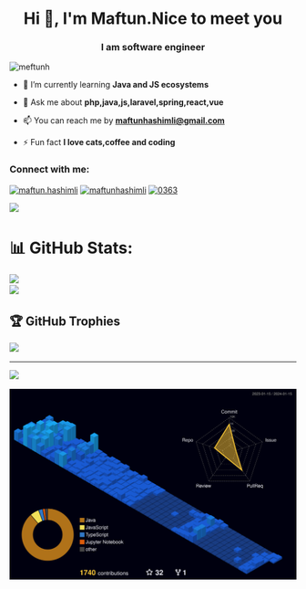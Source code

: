 <h1 align="center">Hi 👋, I'm Maftun.Nice to meet you</h1>
<h3 align="center">I am software engineer</h3>

<p align="left"> <img src="https://komarev.com/ghpvc/?username=meftunh&label=Profile%20views&color=0e75b6&style=plastic" alt="meftunh" /> </p>


- 🌱 I’m currently learning **Java and JS ecosystems**

- 💬 Ask me about **php,java,js,laravel,spring,react,vue**

- 📫 You can reach me by **maftunhashimli@gmail.com**

- ⚡ Fun fact **I love cats,coffee and coding**

<h3 align="left">Connect with me:</h3>
<p align="left">
<a href="https://medium.com/@maftun.hashimli" target="blank"><img align="center" src="https://raw.githubusercontent.com/rahuldkjain/github-profile-readme-generator/master/src/images/icons/Social/medium.svg" alt="maftun.hashimli" height="30" width="40" /></a>
<a href="https://linkedin.com/in/maftunhashimli" target="blank"><img align="center" src="https://raw.githubusercontent.com/rahuldkjain/github-profile-readme-generator/master/src/images/icons/Social/linked-in-alt.svg" alt="maftunhashimli" height="30" width="40" /></a>
<a href="https://discord.com/users/cld#2403" target="blank"><img align="center" src="https://raw.githubusercontent.com/rahuldkjain/github-profile-readme-generator/master/src/images/icons/Social/discord.svg" alt="0363" height="30" width="40" /></a>
</p>

![](https://github-readme-stats-8k98.vercel.app/api?username=MeftunH&theme=highcontrast&hide_border=false&include_all_commits=true&count_private=true)<br/>

# 📊 GitHub Stats:
![](https://github-readme-stats.vercel.app/api?username=meftunh&theme=tokyonight&hide_border=false&include_all_commits=true&count_private=true)<br/>
![](https://github-readme-streak-stats.herokuapp.com/?user=meftunh&theme=tokyonight&hide_border=false)<br/>
<!-- ![](https://github-readme-stats.vercel.app/api/top-langs/?username=meftunh&theme=tokyonight&hide_border=false&include_all_commits=true&count_private=true&layout=compact)-->

## 🏆 GitHub Trophies
![](https://github-profile-trophy.vercel.app/?username=meftunh&theme=onedark&no-frame=false&no-bg=true&margin-w=4)

---
[![](https://visitcount.itsvg.in/api?id=meftunh&icon=2&color=1)](https://visitcount.itsvg.in)


![](./profile-3d-contrib/profile-night-view.svg)

